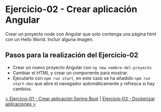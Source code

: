 # Ejercicio-02 - Crear aplicación Angular

Crear un proyecto node con Angular que solo contenga una página html con un Hello World. Incluir alguna imagen.

## Pasos para la realización del Ejercicio-02

* Crear un nuevo proyecto Angular con 
    ```ng new nombre-del-proyecto```
* Cambiar el HTML y crear un componente para mostrar.
* Ejecutarlo con ```npm run start```, en este caso se ha añadido ```npm run start-dev``` que abre el
  navegador automáticamente y refresca si hay cambios.



[< Ejercicio-01 - Crear aplicación Spring Boot](../Ejercicio-01/) | [ Ejercicio-03 - Dockerizar aplicaciones >](../Ejercicio-03/)
